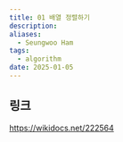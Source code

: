 ```yaml
---
title: 01 배열 정렬하기
description: 
aliases:
  - Seungwoo Ham
tags:
  - algorithm
date: 2025-01-05
---
```

## 링크

https://wikidocs.net/222564